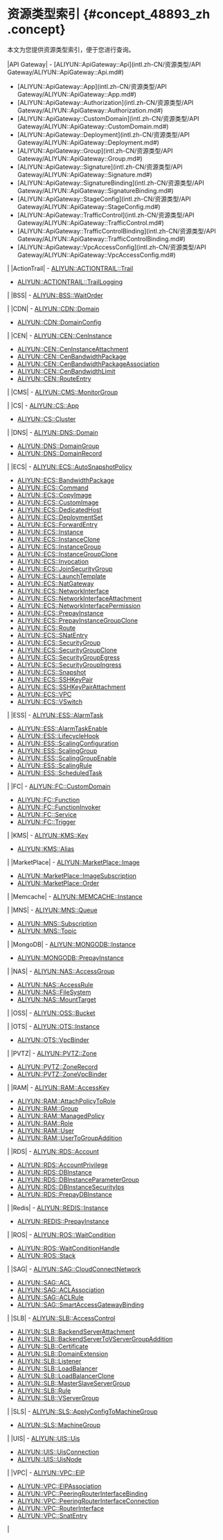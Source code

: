 # 资源类型索引 {#concept_48893_zh .concept}

本文为您提供资源类型索引，便于您进行查询。

|API Gateway| -   [ALIYUN::ApiGateway::Api](intl.zh-CN/资源类型/API Gateway/ALIYUN::ApiGateway::Api.md#)
-   [ALIYUN::ApiGateway::App](intl.zh-CN/资源类型/API Gateway/ALIYUN::ApiGateway::App.md#)
-   [ALIYUN::ApiGateway::Authorization](intl.zh-CN/资源类型/API Gateway/ALIYUN::ApiGateway::Authorization.md#)
-   [ALIYUN::ApiGateway::CustomDomain](intl.zh-CN/资源类型/API Gateway/ALIYUN::ApiGateway::CustomDomain.md#)
-   [ALIYUN::ApiGateway::Deployment](intl.zh-CN/资源类型/API Gateway/ALIYUN::ApiGateway::Deployment.md#)
-   [ALIYUN::ApiGateway::Group](intl.zh-CN/资源类型/API Gateway/ALIYUN::ApiGateway::Group.md#)
-   [ALIYUN::ApiGateway::Signature](intl.zh-CN/资源类型/API Gateway/ALIYUN::ApiGateway::Signature.md#)
-   [ALIYUN::ApiGateway::SignatureBinding](intl.zh-CN/资源类型/API Gateway/ALIYUN::ApiGateway::SignatureBinding.md#)
-   [ALIYUN::ApiGateway::StageConfig](intl.zh-CN/资源类型/API Gateway/ALIYUN::ApiGateway::StageConfig.md#)
-   [ALIYUN::ApiGateway::TrafficControl](intl.zh-CN/资源类型/API Gateway/ALIYUN::ApiGateway::TrafficControl.md#)
-   [ALIYUN::ApiGateway::TrafficControlBinding](intl.zh-CN/资源类型/API Gateway/ALIYUN::ApiGateway::TrafficControlBinding.md#)
-   [ALIYUN::ApiGateway::VpcAccessConfig](intl.zh-CN/资源类型/API Gateway/ALIYUN::ApiGateway::VpcAccessConfig.md#)

 |
|ActionTrail| -   [ALIYUN::ACTIONTRAIL::Trail](intl.zh-CN/资源类型/ActionTrail/ALIYUN::ACTIONTRAIL::Trail.md#)
-   [ALIYUN::ACTIONTRAIL::TrailLogging](intl.zh-CN/资源类型/ActionTrail/ALIYUN::ACTIONTRAIL::TrailLogging.md#)

 |
|BSS| -   [ALIYUN::BSS::WaitOrder](intl.zh-CN/资源类型/BSS/ALIYUN::BSS::WaitOrder.md#)

 |
|CDN| -   [ALIYUN::CDN::Domain](intl.zh-CN/资源类型/CDN/ALIYUN::CDN::Domain.md#)
-   [ALIYUN::CDN::DomainConfig](intl.zh-CN/资源类型/CDN/ALIYUN::CDN::DomainConfig.md#)

 |
|CEN| -   [ALIYUN::CEN::CenInstance](intl.zh-CN/资源类型/CEN/ALIYUN::CEN::CenInstance.md#)
-   [ALIYUN::CEN::CenInstanceAttachment](intl.zh-CN/资源类型/CEN/ALIYUN::CEN::CenInstanceAttachment.md#)
-   [ALIYUN::CEN::CenBandwidthPackage](intl.zh-CN/资源类型/CEN/ALIYUN::CEN::CenBandwidthPackage.md#)
-   [ALIYUN::CEN::CenBandwidthPackageAssociation](intl.zh-CN/资源类型/CEN/ALIYUN::CEN::CenBandwidthPackageAssociation.md#)
-   [ALIYUN::CEN::CenBandwidthLimit](intl.zh-CN/资源类型/CEN/ALIYUN::CEN::CenBandwidthLimit.md#)
-   [ALIYUN::CEN::RouteEntry](intl.zh-CN/资源类型/CEN/ALIYUN::CEN::RouteEntry.md#)

 |
|CMS| -   [ALIYUN::CMS::MonitorGroup](intl.zh-CN/资源类型/CMS/ALIYUN::CMS::MonitorGroup.md#)

 |
|CS| -   [ALIYUN::CS::App](intl.zh-CN/资源类型/CS/ALIYUN::CS::App.md#)
-   [ALIYUN::CS::Cluster](intl.zh-CN/资源类型/CS/ALIYUN::CS::Cluster.md#)

 |
|DNS| -   [ALIYUN::DNS::Domain](intl.zh-CN/资源类型/DNS/ALIYUN::DNS::Domain.md#)
-   [ALIYUN::DNS::DomainGroup](intl.zh-CN/资源类型/DNS/ALIYUN::DNS::DomainGroup.md#)
-   [ALIYUN::DNS::DomainRecord](intl.zh-CN/资源类型/DNS/ALIYUN::DNS::DomainRecord.md#)

 |
|ECS| -   [ALIYUN::ECS::AutoSnapshotPolicy](intl.zh-CN/资源类型/ECS/ALIYUN::ECS::AutoSnapshotPolicy.md#)
-   [ALIYUN::ECS::BandwidthPackage](intl.zh-CN/资源类型/ECS/ALIYUN::ECS::BandwidthPackage.md#)
-   [ALIYUN::ECS::Command](intl.zh-CN/资源类型/ECS/ALIYUN::ECS::Command.md#)
-   [ALIYUN::ECS::CopyImage](intl.zh-CN/资源类型/ECS/ALIYUN::ECS::CopyImage.md#)
-   [ALIYUN::ECS::CustomImage](intl.zh-CN/资源类型/ECS/ALIYUN::ECS::CustomImage.md#)
-   [ALIYUN::ECS::DedicatedHost](intl.zh-CN/资源类型/ECS/ALIYUN::ECS::DedicatedHost.md#)
-   [ALIYUN::ECS::DeploymentSet](intl.zh-CN/资源类型/ECS/ALIYUN::ECS::DeploymentSet.md#)
-   [ALIYUN::ECS::ForwardEntry](intl.zh-CN/资源类型/ECS/ALIYUN::ECS::ForwardEntry.md#)
-   [ALIYUN::ECS::Instance](intl.zh-CN/资源类型/ECS/ALIYUN::ECS::Instance.md#)
-   [ALIYUN::ECS::InstanceClone](intl.zh-CN/资源类型/ECS/ALIYUN::ECS::InstanceClone.md#)
-   [ALIYUN::ECS::InstanceGroup](intl.zh-CN/资源类型/ECS/ALIYUN::ECS::InstanceGroup.md#)
-   [ALIYUN::ECS::InstanceGroupClone](intl.zh-CN/资源类型/ECS/ALIYUN::ECS::InstanceGroupClone.md#)
-   [ALIYUN::ECS::Invocation](intl.zh-CN/资源类型/ECS/ALIYUN::ECS::Invocation.md#)
-   [ALIYUN::ECS::JoinSecurityGroup](intl.zh-CN/资源类型/ECS/ALIYUN::ECS::JoinSecurityGroup.md#)
-   [ALIYUN::ECS::LaunchTemplate](intl.zh-CN/资源类型/ECS/ALIYUN::ECS::LaunchTemplate.md#)
-   [ALIYUN::ECS::NatGateway](intl.zh-CN/资源类型/ECS/ALIYUN::ECS::NatGateway.md#)
-   [ALIYUN::ECS::NetworkInterface](intl.zh-CN/资源类型/ECS/ALIYUN::ECS::NetworkInterface.md#)
-   [ALIYUN::ECS::NetworkInterfaceAttachment](intl.zh-CN/资源类型/ECS/ALIYUN::ECS::NetworkInterfaceAttachment.md#)
-   [ALIYUN::ECS::NetworkInterfacePermission](intl.zh-CN/资源类型/ECS/ALIYUN::ECS::NetworkInterfacePermission.md#)
-   [ALIYUN::ECS::PrepayInstance](intl.zh-CN/资源类型/ECS/ALIYUN::ECS::PrepayInstance.md#)
-   [ALIYUN::ECS::PrepayInstanceGroupClone](intl.zh-CN/资源类型/ECS/ALIYUN::ECS::PrepayInstanceGroupClone.md#)
-   [ALIYUN::ECS::Route](intl.zh-CN/资源类型/ECS/ALIYUN::ECS::Route.md#)
-   [ALIYUN::ECS::SNatEntry](intl.zh-CN/资源类型/ECS/ALIYUN::ECS::SNatEntry.md#)
-   [ALIYUN::ECS::SecurityGroup](intl.zh-CN/资源类型/ECS/ALIYUN::ECS::SecurityGroup.md#)
-   [ALIYUN::ECS::SecurityGroupClone](intl.zh-CN/资源类型/ECS/ALIYUN::ECS::SecurityGroupClone.md#)
-   [ALIYUN::ECS::SecurityGroupEgress](intl.zh-CN/资源类型/ECS/ALIYUN::ECS::SecurityGroupEgress.md#)
-   [ALIYUN::ECS::SecurityGroupIngress](intl.zh-CN/资源类型/ECS/ALIYUN::ECS::SecurityGroupIngress.md#)
-   [ALIYUN::ECS::Snapshot](intl.zh-CN/资源类型/ECS/ALIYUN::ECS::Snapshot.md#)
-   [ALIYUN::ECS::SSHKeyPair](intl.zh-CN/资源类型/ECS/ALIYUN::ECS::SSHKeyPair.md#)
-   [ALIYUN::ECS::SSHKeyPairAttachment](intl.zh-CN/资源类型/ECS/ALIYUN::ECS::SSHKeyPairAttachment.md#)
-   [ALIYUN::ECS::VPC](intl.zh-CN/资源类型/ECS/ALIYUN::ECS::VPC.md#)
-   [ALIYUN::ECS::VSwitch](intl.zh-CN/资源类型/ECS/ALIYUN::ECS::VSwitch.md#)

 |
|ESS| -   [ALIYUN::ESS::AlarmTask](intl.zh-CN/资源类型/ESS/ALIYUN::ESS::AlarmTask.md#)
-   [ALIYUN::ESS::AlarmTaskEnable](intl.zh-CN/资源类型/ESS/ALIYUN::ESS::AlarmTaskEnable.md#)
-   [ALIYUN::ESS::LifecycleHook](intl.zh-CN/资源类型/ESS/ALIYUN::ESS::LifecycleHook.md#)
-   [ALIYUN::ESS::ScalingConfiguration](intl.zh-CN/资源类型/ESS/ALIYUN::ESS::ScalingConfiguration.md#)
-   [ALIYUN::ESS::ScalingGroup](intl.zh-CN/资源类型/ESS/ALIYUN::ESS::ScalingGroup.md#)
-   [ALIYUN::ESS::ScalingGroupEnable](intl.zh-CN/资源类型/ESS/ALIYUN::ESS::ScalingGroupEnable.md#)
-   [ALIYUN::ESS::ScalingRule](intl.zh-CN/资源类型/ESS/ALIYUN::ESS::ScalingRule.md#)
-   [ALIYUN::ESS::ScheduledTask](intl.zh-CN/资源类型/ESS/ALIYUN::ESS::ScheduledTask.md#)

 |
|FC| -   [ALIYUN::FC::CustomDomain](intl.zh-CN/资源类型/FC/ALIYUN::FC::CustomDomain.md#)
-   [ALIYUN::FC::Function](intl.zh-CN/资源类型/FC/ALIYUN::FC::Function.md#)
-   [ALIYUN::FC::FunctionInvoker](intl.zh-CN/资源类型/FC/ALIYUN::FC::FunctionInvoker.md#)
-   [ALIYUN::FC::Service](intl.zh-CN/资源类型/FC/ALIYUN::FC::Service.md#)
-   [ALIYUN::FC::Trigger](intl.zh-CN/资源类型/FC/ALIYUN::FC::Trigger.md#)

 |
|KMS| -   [ALIYUN::KMS::Key](intl.zh-CN/资源类型/KMS/ALIYUN::KMS::Key.md#)
-   [ALIYUN::KMS::Alias](intl.zh-CN/资源类型/KMS/ALIYUN::KMS::Alias.md#)

 |
|MarketPlace| -   [ALIYUN::MarketPlace::Image](intl.zh-CN/资源类型/MarketPlace/ALIYUN::MarketPlace::Image.md#)
-   [ALIYUN::MarketPlace::ImageSubscription](intl.zh-CN/资源类型/MarketPlace/ALIYUN::MarketPlace::ImageSubscription.md#)
-   [ALIYUN::MarketPlace::Order](intl.zh-CN/资源类型/MarketPlace/ALIYUN::MarketPlace::Order.md#)

 |
|Memcache| -   [ALIYUN::MEMCACHE::Instance](intl.zh-CN/资源类型/Memcache/ALIYUN::MEMCACHE::Instance.md#)

 |
|MNS| -   [ALIYUN::MNS::Queue](intl.zh-CN/资源类型/MNS/ALIYUN::MNS::Queue.md#)
-   [ALIYUN::MNS::Subscription](intl.zh-CN/资源类型/MNS/ALIYUN::MNS::Subscription.md#)
-   [ALIYUN::MNS::Topic](intl.zh-CN/资源类型/MNS/ALIYUN::MNS::Topic.md#)

 |
|MongoDB| -   [ALIYUN::MONGODB::Instance](intl.zh-CN/资源类型/MongoDB/ALIYUN::MONGODB::Instance.md#)
-   [ALIYUN::MONGODB::PrepayInstance](intl.zh-CN/资源类型/MongoDB/ALIYUN::MONGODB::PrepayInstance.md#)

 |
|NAS| -   [ALIYUN::NAS::AccessGroup](intl.zh-CN/资源类型/NAS/ALIYUN::NAS::AccessGroup.md#)
-   [ALIYUN::NAS::AccessRule](intl.zh-CN/资源类型/NAS/ALIYUN::NAS::AccessRule.md#)
-   [ALIYUN::NAS::FileSystem](intl.zh-CN/资源类型/NAS/ALIYUN::NAS::FileSystem.md#)
-   [ALIYUN::NAS::MountTarget](intl.zh-CN/资源类型/NAS/ALIYUN::NAS::MountTarget.md#)

 |
|OSS| -   [ALIYUN::OSS::Bucket](intl.zh-CN/资源类型/OSS/ALIYUN::OSS::Bucket.md#)

 |
|OTS| -   [ALIYUN::OTS::Instance](intl.zh-CN/资源类型/OTS/ALIYUN::OTS::Instance.md#)
-   [ALIYUN::OTS::VpcBinder](intl.zh-CN/资源类型/OTS/ALIYUN::OTS::VpcBinder.md#)

 |
|PVTZ| -   [ALIYUN::PVTZ::Zone](intl.zh-CN/资源类型/PVTZ/ALIYUN::PVTZ::Zone.md#)
-   [ALIYUN::PVTZ::ZoneRecord](intl.zh-CN/资源类型/PVTZ/ALIYUN::PVTZ::ZoneRecord.md#)
-   [ALIYUN::PVTZ::ZoneVpcBinder](intl.zh-CN/资源类型/PVTZ/ALIYUN::PVTZ::ZoneVpcBinder.md#)

 |
|RAM| -   [ALIYUN::RAM::AccessKey](intl.zh-CN/资源类型/RAM/ALIYUN::RAM::AccessKey.md#)
-   [ALIYUN::RAM::AttachPolicyToRole](intl.zh-CN/资源类型/RAM/ALIYUN::RAM::AttachPolicyToRole.md#)
-   [ALIYUN::RAM::Group](intl.zh-CN/资源类型/RAM/ALIYUN::RAM::Group.md#)
-   [ALIYUN::RAM::ManagedPolicy](intl.zh-CN/资源类型/RAM/ALIYUN::RAM::ManagedPolicy.md#)
-   [ALIYUN::RAM::Role](intl.zh-CN/资源类型/RAM/ALIYUN::RAM::Role.md#)
-   [ALIYUN::RAM::User](intl.zh-CN/资源类型/RAM/ALIYUN::RAM::User.md#)
-   [ALIYUN::RAM::UserToGroupAddition](intl.zh-CN/资源类型/RAM/ALIYUN::RAM::UserToGroupAddition.md#)

 |
|RDS| -   [ALIYUN::RDS::Account](intl.zh-CN/资源类型/RDS/ALIYUN::RDS::Account.md#)
-   [ALIYUN::RDS::AccountPrivilege](intl.zh-CN/资源类型/RDS/ALIYUN::RDS::AccountPrivilege.md#)
-   [ALIYUN::RDS::DBInstance](intl.zh-CN/资源类型/RDS/ALIYUN::RDS::DBInstance.md#)
-   [ALIYUN::RDS::DBInstanceParameterGroup](intl.zh-CN/资源类型/RDS/ALIYUN::RDS::DBInstanceParameterGroup.md#)
-   [ALIYUN::RDS::DBInstanceSecurityIps](intl.zh-CN/资源类型/RDS/ALIYUN::RDS::DBInstanceSecurityIps.md#)
-   [ALIYUN::RDS::PrepayDBInstance](intl.zh-CN/资源类型/RDS/ALIYUN::RDS::PrepayDBInstance.md#)

 |
|Redis| -   [ALIYUN::REDIS::Instance](intl.zh-CN/资源类型/Redis/ALIYUN::REDIS::Instance.md#)
-   [ALIYUN::REDIS::PrepayInstance](intl.zh-CN/资源类型/Redis/ALIYUN::REDIS::PrepayInstance.md#)

 |
|ROS| -   [ALIYUN::ROS::WaitCondition](intl.zh-CN/资源类型/ROS/ALIYUN::ROS::WaitCondition.md#)
-   [ALIYUN::ROS::WaitConditionHandle](intl.zh-CN/资源类型/ROS/ALIYUN::ROS::WaitConditionHandle.md#)
-   [ALIYUN::ROS::Stack](intl.zh-CN/资源类型/ROS/ALIYUN::ROS::Stack.md#)

 |
|SAG| -   [ALIYUN::SAG::CloudConnectNetwork](intl.zh-CN/资源类型/SAG/ALIYUN::SAG::CloudConnectNetwork.md#)
-   [ALIYUN::SAG::ACL](intl.zh-CN/资源类型/SAG/ALIYUN::SAG::ACL.md#)
-   [ALIYUN::SAG::ACLAssociation](intl.zh-CN/资源类型/SAG/ALIYUN::SAG::ACLAssociation.md#)
-   [ALIYUN::SAG::ACLRule](intl.zh-CN/资源类型/SAG/ALIYUN::SAG::ACLRule.md#)
-   [ALIYUN::SAG::SmartAccessGatewayBinding](intl.zh-CN/资源类型/SAG/ALIYUN::SAG::SmartAccessGatewayBinding.md#)

 |
|SLB| -   [ALIYUN::SLB::AccessControl](intl.zh-CN/资源类型/SLB/ALIYUN::SLB::AccessControl.md#)
-   [ALIYUN::SLB::BackendServerAttachment](intl.zh-CN/资源类型/SLB/ALIYUN::SLB::BackendServerAttachment.md#)
-   [ALIYUN::SLB::BackendServerToVServerGroupAddition](intl.zh-CN/资源类型/SLB/ALIYUN::SLB::BackendServerToVServerGroupAddition.md#)
-   [ALIYUN::SLB::Certificate](intl.zh-CN/资源类型/SLB/ALIYUN::SLB::Certificate.md#)
-   [ALIYUN::SLB::DomainExtension](intl.zh-CN/资源类型/SLB/ALIYUN::SLB::DomainExtension.md#)
-   [ALIYUN::SLB::Listener](intl.zh-CN/资源类型/SLB/ALIYUN::SLB::Listener.md#)
-   [ALIYUN::SLB::LoadBalancer](intl.zh-CN/资源类型/SLB/ALIYUN::SLB::LoadBalancer.md#)
-   [ALIYUN::SLB::LoadBalancerClone](intl.zh-CN/资源类型/SLB/ALIYUN::SLB::LoadBalancerClone.md#)
-   [ALIYUN::SLB::MasterSlaveServerGroup](intl.zh-CN/资源类型/SLB/ALIYUN::SLB::MasterSlaveServerGroup.md#)
-   [ALIYUN::SLB::Rule](intl.zh-CN/资源类型/SLB/ALIYUN::SLB::Rule.md#)
-   [ALIYUN::SLB::VServerGroup](intl.zh-CN/资源类型/SLB/ALIYUN::SLB::VServerGroup.md#)

 |
|SLS| -   [ALIYUN::SLS::ApplyConfigToMachineGroup](intl.zh-CN/资源类型/SLS/ALIYUN::SLS::ApplyConfigToMachineGroup.md#)
-   [ALIYUN::SLS::MachineGroup](intl.zh-CN/资源类型/SLS/ALIYUN::SLS::MachineGroup.md#)

 |
|UIS| -   [ALIYUN::UIS::Uis](intl.zh-CN/资源类型/UIS/ALIYUN::UIS::Uis.md#)
-   [ALIYUN::UIS::UisConnection](intl.zh-CN/资源类型/UIS/ALIYUN::UIS::UisConnection.md#)
-   [ALIYUN::UIS::UisNode](intl.zh-CN/资源类型/UIS/ALIYUN::UIS::UisNode.md#)

 |
|VPC| -   [ALIYUN::VPC::EIP](intl.zh-CN/资源类型/VPC/ALIYUN::VPC::EIP.md#)
-   [ALIYUN::VPC::EIPAssociation](intl.zh-CN/资源类型/VPC/ALIYUN::VPC::EIPAssociation.md#)
-   [ALIYUN::VPC::PeeringRouterInterfaceBinding](intl.zh-CN/资源类型/VPC/ALIYUN::VPC::PeeringRouterInterfaceBinding.md#)
-   [ALIYUN::VPC::PeeringRouterInterfaceConnection](intl.zh-CN/资源类型/VPC/ALIYUN::VPC::PeeringRouterInterfaceConnection.md#)
-   [ALIYUN::VPC::RouterInterface](intl.zh-CN/资源类型/VPC/ALIYUN::VPC::RouterInterface.md#)
-   [ALIYUN::VPC::SnatEntry](intl.zh-CN/资源类型/VPC/ALIYUN::VPC::SnatEntry.md#)

 |

